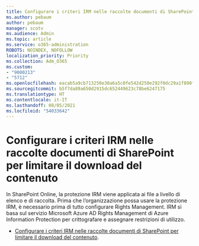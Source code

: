 ```yaml
---
title: Configurare i criteri IRM nelle raccolte documenti di SharePoint per limitare il download del contenuto
ms.author: pebaum
author: pebaum
manager: scotv
ms.audience: Admin
ms.topic: article
ms.service: o365-administration
ROBOTS: NOINDEX, NOFOLLOW
localization_priority: Priority
ms.collection: Adm_O365
ms.custom:
- "9000213"
- "5712"
ms.openlocfilehash: eacab5a9cb713250e30a6a5c0fe542d250e292f0dc29a1f890f9cf7c7fb8344c
ms.sourcegitcommit: b5f7da89a650d2915dc652449623c78be6247175
ms.translationtype: HT
ms.contentlocale: it-IT
ms.lasthandoff: 08/05/2021
ms.locfileid: "54033642"
---
```

# <a name="configure-irm-policies-on-sharepoint-document-libraries-to-limit-download-of-content"></a>Configurare i criteri IRM nelle raccolte documenti di SharePoint per limitare il download del contenuto

In SharePoint Online, la protezione IRM viene applicata ai file a livello di elenco e di raccolta. Prima che l’organizzazione possa usare la protezione IRM, è necessario prima di tutto configurare Rights Management. IRM si basa sul servizio Microsoft Azure AD Rights Management di Azure Information Protection per crittografare e assegnare restrizioni di utilizzo.

- [Configurare i criteri IRM nelle raccolte documenti di SharePoint per limitare il download del contenuto](https://docs.microsoft.com/microsoft-365/compliance/set-up-irm-in-sp-admin-center).

